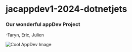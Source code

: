# jacappdev1-2024-dotnetjets  

### Our wonderful appDev Project
-Taryn, Eric, Julien

![Cool AppDev Image]([https://th.bing.com/th/id/OIP.5SjKih2sQZ_ysAcRIOzJhgHaEo?rs=1&pid=ImgDetMain])
